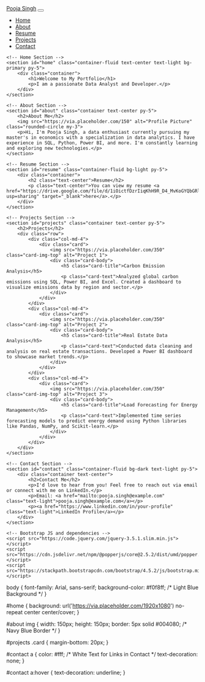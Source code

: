 <!DOCTYPE html>
<html lang="en">
<head>
    <meta charset="UTF-8">
    <meta name="viewport" content="width=device-width, initial-scale=1.0">
    <title>Pooja Singh - Portfolio</title>
    <!-- Bootstrap CSS -->
    <link href="https://stackpath.bootstrapcdn.com/bootstrap/4.5.2/css/bootstrap.min.css" rel="stylesheet">
    <!-- Custom CSS -->
    <link rel="stylesheet" href="styles.css">
</head>
<body>
    <!-- Navbar -->
    <nav class="navbar navbar-expand-lg navbar-dark bg-dark">
        <a class="navbar-brand" href="#">Pooja Singh</a>
        <button class="navbar-toggler" type="button" data-toggle="collapse" data-target="#navbarNav" aria-controls="navbarNav" aria-expanded="false" aria-label="Toggle navigation">
            <span class="navbar-toggler-icon"></span>
        </button>
        <div class="collapse navbar-collapse" id="navbarNav">
            <ul class="navbar-nav ml-auto">
                <li class="nav-item active">
                    <a class="nav-link" href="#home">Home</a>
                </li>
                <li class="nav-item">
                    <a class="nav-link" href="#about">About</a>
                </li>
                <li class="nav-item">
                    <a class="nav-link" href="#resume">Resume</a>
                </li>
                <li class="nav-item">
                    <a class="nav-link" href="#projects">Projects</a>
                </li>
                <li class="nav-item">
                    <a class="nav-link" href="#contact">Contact</a>
                </li>
            </ul>
        </div>
    </nav>

    <!-- Home Section -->
    <section id="home" class="container-fluid text-center text-light bg-primary py-5">
        <div class="container">
            <h1>Welcome to My Portfolio</h1>
            <p>I am a passionate Data Analyst and Developer.</p>
        </div>
    </section>

    <!-- About Section -->
    <section id="about" class="container text-center py-5">
        <h2>About Me</h2>
        <img src="https://via.placeholder.com/150" alt="Profile Picture" class="rounded-circle my-3">
        <p>Hi, I'm Pooja Singh, a data enthusiast currently pursuing my master's in economics with a specialization in data analytics. I have experience in SQL, Python, Power BI, and more. I'm constantly learning and exploring new technologies.</p>
    </section>

    <!-- Resume Section -->
    <section id="resume" class="container-fluid bg-light py-5">
        <div class="container">
            <h2 class="text-center">Resume</h2>
            <p class="text-center">You can view my resume <a href="https://drive.google.com/file/d/1iOictfDzrIiqKhH9R_D4_MvKoGYQbGRl/view?usp=sharing" target="_blank">here</a>.</p>
        </div>
    </section>

    <!-- Projects Section -->
    <section id="projects" class="container text-center py-5">
        <h2>Projects</h2>
        <div class="row">
            <div class="col-md-4">
                <div class="card">
                    <img src="https://via.placeholder.com/350" class="card-img-top" alt="Project 1">
                    <div class="card-body">
                        <h5 class="card-title">Carbon Emission Analysis</h5>
                        <p class="card-text">Analyzed global carbon emissions using SQL, Power BI, and Excel. Created a dashboard to visualize emissions data by region and sector.</p>
                    </div>
                </div>
            </div>
            <div class="col-md-4">
                <div class="card">
                    <img src="https://via.placeholder.com/350" class="card-img-top" alt="Project 2">
                    <div class="card-body">
                        <h5 class="card-title">Real Estate Data Analysis</h5>
                        <p class="card-text">Conducted data cleaning and analysis on real estate transactions. Developed a Power BI dashboard to showcase market trends.</p>
                    </div>
                </div>
            </div>
            <div class="col-md-4">
                <div class="card">
                    <img src="https://via.placeholder.com/350" class="card-img-top" alt="Project 3">
                    <div class="card-body">
                        <h5 class="card-title">Load Forecasting for Energy Management</h5>
                        <p class="card-text">Implemented time series forecasting models to predict energy demand using Python libraries like Pandas, NumPy, and Scikit-learn.</p>
                    </div>
                </div>
            </div>
        </div>
    </section>

    <!-- Contact Section -->
    <section id="contact" class="container-fluid bg-dark text-light py-5">
        <div class="container text-center">
            <h2>Contact Me</h2>
            <p>I'd love to hear from you! Feel free to reach out via email or connect with me on LinkedIn.</p>
            <p>Email: <a href="mailto:pooja.singh@example.com" class="text-light">pooja.singh@example.com</a></p>
            <p><a href="https://www.linkedin.com/in/your-profile" class="text-light">LinkedIn Profile</a></p>
        </div>
    </section>

    <!-- Bootstrap JS and dependencies -->
    <script src="https://code.jquery.com/jquery-3.5.1.slim.min.js"></script>
    <script src="https://cdn.jsdelivr.net/npm/@popperjs/core@2.5.2/dist/umd/popper.min.js"></script>
    <script src="https://stackpath.bootstrapcdn.com/bootstrap/4.5.2/js/bootstrap.min.js"></script>
</body>
</html>
body {
    font-family: Arial, sans-serif;
    background-color: #f0f8ff; /* Light Blue Background */
}

#home {
    background: url('https://via.placeholder.com/1920x1080') no-repeat center center/cover;
}

#about img {
    width: 150px;
    height: 150px;
    border: 5px solid #004080; /* Navy Blue Border */
}

#projects .card {
    margin-bottom: 20px;
}

#contact a {
    color: #fff; /* White Text for Links in Contact */
    text-decoration: none;
}

#contact a:hover {
    text-decoration: underline;
}
